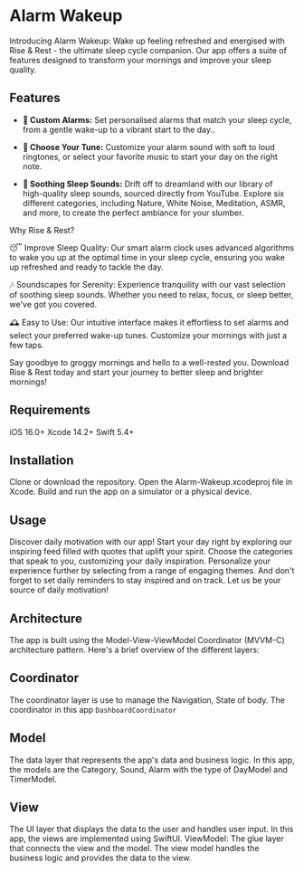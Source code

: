 # Alarm Wakeup
Introducing Alarm Wakeup: Wake up feeling refreshed and energised with Rise & Rest - the ultimate sleep cycle companion. Our app offers a suite of features designed to transform your mornings and improve your sleep quality.

## Features
- **🌅 Custom Alarms:** Set personalised alarms that match your sleep cycle, from a gentle wake-up to a vibrant start to the day..

- **🎵 Choose Your Tune:** Customize your alarm sound with soft to loud ringtones, or select your favorite music to start your day on the right note.

- **🌿 Soothing Sleep Sounds:** Drift off to dreamland with our library of high-quality sleep sounds, sourced directly from YouTube. Explore six different categories, including Nature, White Noise, Meditation, ASMR, and more, to create the perfect ambiance for your slumber.

Why Rise & Rest?

😴 Improve Sleep Quality: Our smart alarm clock uses advanced algorithms to wake you up at the optimal time in your sleep cycle, ensuring you wake up refreshed and ready to tackle the day.

🎶 Soundscapes for Serenity: Experience tranquility with our vast selection of soothing sleep sounds. Whether you need to relax, focus, or sleep better, we've got you covered.

🕰️ Easy to Use: Our intuitive interface makes it effortless to set alarms and select your preferred wake-up tunes. Customize your mornings with just a few taps.

Say goodbye to groggy mornings and hello to a well-rested you. Download Rise & Rest today and start your journey to better sleep and brighter mornings!

## Requirements
iOS 16.0+
Xcode 14.2+
Swift 5.4+

## Installation

Clone or download the repository.
Open the Alarm-Wakeup.xcodeproj file in Xcode.
Build and run the app on a simulator or a physical device.

## Usage
Discover daily motivation with our app! Start your day right by exploring our inspiring feed filled with quotes that uplift your spirit. Choose the categories that speak to you, customizing your daily inspiration. Personalize your experience further by selecting from a range of engaging themes. And don't forget to set daily reminders to stay inspired and on track. Let us be your source of daily motivation!

## Architecture

The app is built using the Model-View-ViewModel Coordinator (MVVM-C) architecture pattern. Here's a brief overview of the different layers:

## Coordinator
The coordinator layer is use to manage the Navigation, State of body. The coordinator in this app `DashboardCoordinator` 

## Model

The data layer that represents the app's data and business logic. In this app, the models are the Category, Sound, Alarm with the type of DayModel and TimerModel.
## View

The UI layer that displays the data to the user and handles user input. In this app, the views are implemented using SwiftUI.
ViewModel: The glue layer that connects the view and the model. The view model handles the business logic and provides the data to the view.

